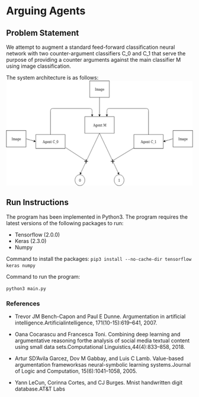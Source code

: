 # Arguing Agents

## Problem Statement

We attempt to augment a standard feed-forward classification neural network with two counter-argument classifiers C_0 and C_1 that serve the purpose of providing a counter arguments against the main classifier M using image classification.

The system architecture is as follows:
![Alt text](./assets/model_arch.png?raw=True "Model Architecture")

## Run Instructions

The program has been implemented in Python3. The program requires the latest versions of the following packages to run:
* Tensorflow (2.0.0)
* Keras (2.3.0)
* Numpy

Command to install the packages:
```pip3 install --no-cache-dir tensorflow keras numpy```

Command to run the program:

```python3 main.py```


### References

*   Trevor JM Bench-Capon and Paul E Dunne.   Argumentation in artificial intelligence.Artificialintelligence, 171(10-15):619–641, 2007.

* Oana Cocarascu and Francesca Toni.   Combining deep learning and argumentative reasoning forthe  analysis  of  social  media  textual  content  using  small  data  sets.Computational  Linguistics,44(4):833–858, 2018.

* Artur SD’Avila Garcez, Dov M Gabbay, and Luis C Lamb. Value-based argumentation frameworksas neural-symbolic learning systems.Journal of Logic and Computation, 15(6):1041–1058, 2005.

* Yann LeCun, Corinna Cortes, and CJ Burges.  Mnist handwritten digit database.AT&T Labs
